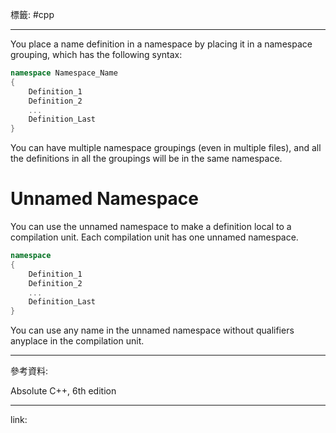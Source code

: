 標籤: #cpp 

---

You place a name definition in a namespace by placing it in a namespace grouping, which has the following syntax:

```cpp
namespace Namespace_Name
{
	Definition_1
	Definition_2
	...
	Definition_Last
}
```

You can have multiple namespace groupings (even in multiple files), and all the definitions in all the groupings will be in the same namespace.

# Unnamed Namespace

You can use the unnamed namespace to make a definition local to a compilation unit. Each compilation unit has one unnamed namespace.

```cpp
namespace
{
	Definition_1
	Definition_2
	...
	Definition_Last
}
```

You can use any name in the unnamed namespace without qualifiers anyplace in the compilation unit.

---

參考資料:

Absolute C++, 6th edition

---

link:

